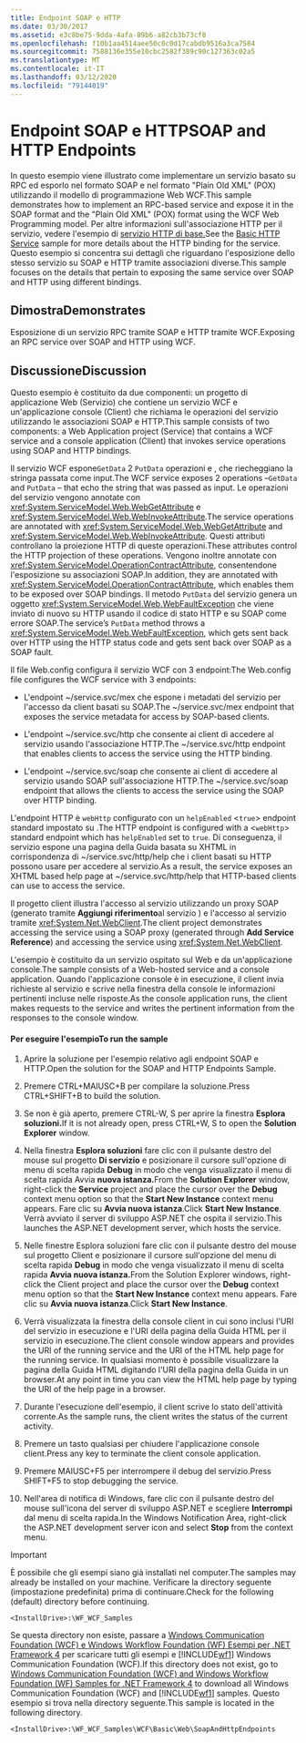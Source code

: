 ```yaml
---
title: Endpoint SOAP e HTTP
ms.date: 03/30/2017
ms.assetid: e3c8be75-9dda-4afa-89b6-a82cb3b73cf8
ms.openlocfilehash: f10b1aa4514aee50c0c0d17cabdb9516a3ca7584
ms.sourcegitcommit: 7588136e355e10cbc2582f389c90c127363c02a5
ms.translationtype: MT
ms.contentlocale: it-IT
ms.lasthandoff: 03/12/2020
ms.locfileid: "79144019"
---
```

# <a name="soap-and-http-endpoints"></a><span data-ttu-id="6aad1-102">Endpoint SOAP e HTTP</span><span class="sxs-lookup"><span data-stu-id="6aad1-102">SOAP and HTTP Endpoints</span></span>
<span data-ttu-id="6aad1-103">In questo esempio viene illustrato come implementare un servizio basato su RPC ed esporlo nel formato SOAP e nel formato "Plain Old XML" (POX) utilizzando il modello di programmazione Web WCF.</span><span class="sxs-lookup"><span data-stu-id="6aad1-103">This sample demonstrates how to implement an RPC-based service and expose it in the SOAP format and the "Plain Old XML" (POX) format using the WCF Web Programming model.</span></span> <span data-ttu-id="6aad1-104">Per altre informazioni sull'associazione HTTP per il servizio, vedere l'esempio di [servizio HTTP di base.](../../../../docs/framework/wcf/samples/basic-http-service.md)</span><span class="sxs-lookup"><span data-stu-id="6aad1-104">See the [Basic HTTP Service](../../../../docs/framework/wcf/samples/basic-http-service.md) sample for more details about the HTTP binding for the service.</span></span> <span data-ttu-id="6aad1-105">Questo esempio si concentra sui dettagli che riguardano l'esposizione dello stesso servizio su SOAP e HTTP tramite associazioni diverse.</span><span class="sxs-lookup"><span data-stu-id="6aad1-105">This sample focuses on the details that pertain to exposing the same service over SOAP and HTTP using different bindings.</span></span>  
  
## <a name="demonstrates"></a><span data-ttu-id="6aad1-106">Dimostra</span><span class="sxs-lookup"><span data-stu-id="6aad1-106">Demonstrates</span></span>  
 <span data-ttu-id="6aad1-107">Esposizione di un servizio RPC tramite SOAP e HTTP tramite WCF.</span><span class="sxs-lookup"><span data-stu-id="6aad1-107">Exposing an RPC service over SOAP and HTTP using WCF.</span></span>  
  
## <a name="discussion"></a><span data-ttu-id="6aad1-108">Discussione</span><span class="sxs-lookup"><span data-stu-id="6aad1-108">Discussion</span></span>  
 <span data-ttu-id="6aad1-109">Questo esempio è costituito da due componenti: un progetto di applicazione Web (Servizio) che contiene un servizio WCF e un'applicazione console (Client) che richiama le operazioni del servizio utilizzando le associazioni SOAP e HTTP.</span><span class="sxs-lookup"><span data-stu-id="6aad1-109">This sample consists of two components: a Web Application project (Service) that contains a WCF service and a console application (Client) that invokes service operations using SOAP and HTTP bindings.</span></span>  
  
 <span data-ttu-id="6aad1-110">Il servizio WCF espone`GetData` 2 `PutData` operazioni e , che riecheggiano la stringa passata come input.</span><span class="sxs-lookup"><span data-stu-id="6aad1-110">The WCF service exposes 2 operations –`GetData` and `PutData` – that echo the string that was passed as input.</span></span> <span data-ttu-id="6aad1-111">Le operazioni del servizio vengono annotate con <xref:System.ServiceModel.Web.WebGetAttribute> e <xref:System.ServiceModel.Web.WebInvokeAttribute>.</span><span class="sxs-lookup"><span data-stu-id="6aad1-111">The service operations are annotated with <xref:System.ServiceModel.Web.WebGetAttribute> and <xref:System.ServiceModel.Web.WebInvokeAttribute>.</span></span> <span data-ttu-id="6aad1-112">Questi attributi controllano la proiezione HTTP di queste operazioni.</span><span class="sxs-lookup"><span data-stu-id="6aad1-112">These attributes control the HTTP projection of these operations.</span></span> <span data-ttu-id="6aad1-113">Vengono inoltre annotate con <xref:System.ServiceModel.OperationContractAttribute>, consentendone l'esposizione su associazioni SOAP.</span><span class="sxs-lookup"><span data-stu-id="6aad1-113">In addition, they are annotated with <xref:System.ServiceModel.OperationContractAttribute>, which enables them to be exposed over SOAP bindings.</span></span> <span data-ttu-id="6aad1-114">Il metodo `PutData` del servizio genera un oggetto <xref:System.ServiceModel.Web.WebFaultException> che viene inviato di nuovo su HTTP usando il codice di stato HTTP e su SOAP come errore SOAP.</span><span class="sxs-lookup"><span data-stu-id="6aad1-114">The service’s `PutData` method throws a <xref:System.ServiceModel.Web.WebFaultException>, which gets sent back over HTTP using the HTTP status code and gets sent back over SOAP as a SOAP fault.</span></span>  
  
 <span data-ttu-id="6aad1-115">Il file Web.config configura il servizio WCF con 3 endpoint:</span><span class="sxs-lookup"><span data-stu-id="6aad1-115">The Web.config file configures the WCF service with 3 endpoints:</span></span>  
  
- <span data-ttu-id="6aad1-116">L'endpoint ~/service.svc/mex che espone i metadati del servizio per l'accesso da client basati su SOAP.</span><span class="sxs-lookup"><span data-stu-id="6aad1-116">The ~/service.svc/mex endpoint that exposes the service metadata for access by SOAP-based clients.</span></span>  
  
- <span data-ttu-id="6aad1-117">L'endpoint ~/service.svc/http che consente ai client di accedere al servizio usando l'associazione HTTP.</span><span class="sxs-lookup"><span data-stu-id="6aad1-117">The ~/service.svc/http endpoint that enables clients to access the service using the HTTP binding.</span></span>  
  
- <span data-ttu-id="6aad1-118">L'endpoint ~/service.svc/soap che consente ai client di accedere al servizio usando SOAP sull'associazione HTTP.</span><span class="sxs-lookup"><span data-stu-id="6aad1-118">The ~/service.svc/soap endpoint that allows the clients to access the service using the SOAP over HTTP binding.</span></span>  
  
 <span data-ttu-id="6aad1-119">L'endpoint HTTP è `webHttp` configurato con un `helpEnabled` <`true`> endpoint standard impostato su .</span><span class="sxs-lookup"><span data-stu-id="6aad1-119">The HTTP endpoint is configured with a <`webHttp`> standard endpoint which has `helpEnabled` set to `true`.</span></span> <span data-ttu-id="6aad1-120">Di conseguenza, il servizio espone una pagina della Guida basata su XHTML in corrispondenza di ~/service.svc/http/help che i client basati su HTTP possono usare per accedere al servizio.</span><span class="sxs-lookup"><span data-stu-id="6aad1-120">As a result, the service exposes an XHTML based help page at ~/service.svc/http/help that HTTP-based clients can use to access the service.</span></span>  
  
 <span data-ttu-id="6aad1-121">Il progetto client illustra l'accesso al servizio utilizzando un proxy SOAP (generato tramite **Aggiungi riferimento**al servizio ) e l'accesso al servizio tramite <xref:System.Net.WebClient>.</span><span class="sxs-lookup"><span data-stu-id="6aad1-121">The client project demonstrates accessing the service using a SOAP proxy (generated through **Add Service Reference**) and accessing the service using <xref:System.Net.WebClient>.</span></span>  
  
 <span data-ttu-id="6aad1-122">L'esempio è costituito da un servizio ospitato sul Web e da un'applicazione console.</span><span class="sxs-lookup"><span data-stu-id="6aad1-122">The sample consists of a Web-hosted service and a console application.</span></span> <span data-ttu-id="6aad1-123">Quando l'applicazione console è in esecuzione, il client invia richieste al servizio e scrive nella finestra della console le informazioni pertinenti incluse nelle risposte.</span><span class="sxs-lookup"><span data-stu-id="6aad1-123">As the console application runs, the client makes requests to the service and writes the pertinent information from the responses to the console window.</span></span>  
  
#### <a name="to-run-the-sample"></a><span data-ttu-id="6aad1-124">Per eseguire l'esempio</span><span class="sxs-lookup"><span data-stu-id="6aad1-124">To run the sample</span></span>  
  
1. <span data-ttu-id="6aad1-125">Aprire la soluzione per l'esempio relativo agli endpoint SOAP e HTTP.</span><span class="sxs-lookup"><span data-stu-id="6aad1-125">Open the solution for the SOAP and HTTP Endpoints Sample.</span></span>  
  
2. <span data-ttu-id="6aad1-126">Premere CTRL+MAIUSC+B per compilare la soluzione.</span><span class="sxs-lookup"><span data-stu-id="6aad1-126">Press CTRL+SHIFT+B to build the solution.</span></span>  
  
3. <span data-ttu-id="6aad1-127">Se non è già aperto, premere CTRL-W, S per aprire la finestra **Esplora soluzioni.**</span><span class="sxs-lookup"><span data-stu-id="6aad1-127">If it is not already open, press CTRL+W, S to open the **Solution Explorer** window.</span></span>  
  
4. <span data-ttu-id="6aad1-128">Nella finestra **Esplora soluzioni** fare clic con il pulsante destro del mouse sul progetto **Di servizio** e posizionare il cursore sull'opzione di menu di scelta rapida **Debug** in modo che venga visualizzato il menu di scelta rapida Avvia **nuova istanza.**</span><span class="sxs-lookup"><span data-stu-id="6aad1-128">From the **Solution Explorer** window, right-click the **Service** project and place the cursor over the **Debug** context menu option so that the **Start New Instance** context menu appears.</span></span> <span data-ttu-id="6aad1-129">Fare clic su **Avvia nuova istanza**.</span><span class="sxs-lookup"><span data-stu-id="6aad1-129">Click **Start New Instance**.</span></span> <span data-ttu-id="6aad1-130">Verrà avviato il server di sviluppo ASP.NET che ospita il servizio.</span><span class="sxs-lookup"><span data-stu-id="6aad1-130">This launches the ASP.NET development server, which hosts the service.</span></span>  
  
5. <span data-ttu-id="6aad1-131">Nelle finestre Esplora soluzioni fare clic con il pulsante destro del mouse sul progetto Client e posizionare il cursore sull'opzione del menu di scelta rapida **Debug** in modo che venga visualizzato il menu di scelta rapida **Avvia nuova istanza.**</span><span class="sxs-lookup"><span data-stu-id="6aad1-131">From the Solution Explorer windows, right-click the Client project and place the cursor over the **Debug** context menu option so that the **Start New Instance** context menu appears.</span></span> <span data-ttu-id="6aad1-132">Fare clic su **Avvia nuova istanza**.</span><span class="sxs-lookup"><span data-stu-id="6aad1-132">Click **Start New Instance**.</span></span>  
  
6. <span data-ttu-id="6aad1-133">Verrà visualizzata la finestra della console client in cui sono inclusi l'URI del servizio in esecuzione e l'URI della pagina della Guida HTML per il servizio in esecuzione.</span><span class="sxs-lookup"><span data-stu-id="6aad1-133">The client console window appears and provides the URI of the running service and the URI of the HTML help page for the running service.</span></span> <span data-ttu-id="6aad1-134">In qualsiasi momento è possibile visualizzare la pagina della Guida HTML digitando l'URI della pagina della Guida in un browser.</span><span class="sxs-lookup"><span data-stu-id="6aad1-134">At any point in time you can view the HTML help page by typing the URI of the help page in a browser.</span></span>  
  
7. <span data-ttu-id="6aad1-135">Durante l'esecuzione dell'esempio, il client scrive lo stato dell'attività corrente.</span><span class="sxs-lookup"><span data-stu-id="6aad1-135">As the sample runs, the client writes the status of the current activity.</span></span>  
  
8. <span data-ttu-id="6aad1-136">Premere un tasto qualsiasi per chiudere l'applicazione console client.</span><span class="sxs-lookup"><span data-stu-id="6aad1-136">Press any key to terminate the client console application.</span></span>  
  
9. <span data-ttu-id="6aad1-137">Premere MAIUSC+F5 per interrompere il debug del servizio.</span><span class="sxs-lookup"><span data-stu-id="6aad1-137">Press SHIFT+F5 to stop debugging the service.</span></span>  
  
10. <span data-ttu-id="6aad1-138">Nell'area di notifica di Windows, fare clic con il pulsante destro del mouse sull'icona del server di sviluppo ASP.NET e scegliere **Interrompi** dal menu di scelta rapida.</span><span class="sxs-lookup"><span data-stu-id="6aad1-138">In the Windows Notification Area, right-click the ASP.NET development server icon and select **Stop** from the context menu.</span></span>  
  
> [!IMPORTANT]
> <span data-ttu-id="6aad1-139">È possibile che gli esempi siano già installati nel computer.</span><span class="sxs-lookup"><span data-stu-id="6aad1-139">The samples may already be installed on your machine.</span></span> <span data-ttu-id="6aad1-140">Verificare la directory seguente (impostazione predefinita) prima di continuare.</span><span class="sxs-lookup"><span data-stu-id="6aad1-140">Check for the following (default) directory before continuing.</span></span>  
>
> `<InstallDrive>:\WF_WCF_Samples`  
>
> <span data-ttu-id="6aad1-141">Se questa directory non esiste, passare a [Windows Communication Foundation (WCF) e Windows Workflow Foundation (WF) Esempi per .NET Framework 4](https://www.microsoft.com/download/details.aspx?id=21459) per scaricare tutti gli esempi e [!INCLUDE[wf1](../../../../includes/wf1-md.md)] Windows Communication Foundation (WCF).</span><span class="sxs-lookup"><span data-stu-id="6aad1-141">If this directory does not exist, go to [Windows Communication Foundation (WCF) and Windows Workflow Foundation (WF) Samples for .NET Framework 4](https://www.microsoft.com/download/details.aspx?id=21459) to download all Windows Communication Foundation (WCF) and [!INCLUDE[wf1](../../../../includes/wf1-md.md)] samples.</span></span> <span data-ttu-id="6aad1-142">Questo esempio si trova nella directory seguente.</span><span class="sxs-lookup"><span data-stu-id="6aad1-142">This sample is located in the following directory.</span></span>  
>
> `<InstallDrive>:\WF_WCF_Samples\WCF\Basic\Web\SoapAndHttpEndpoints`
